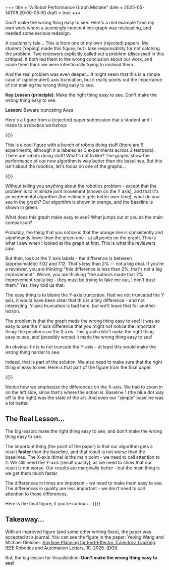 +++
title = "A Robot Performance Graph Mistake"
date = 2025-05-14T08:20:00-05:00
draft = true
+++

Don't make the wrong thing easy to see. Here's a real example from my own work where a seemingly innocent line graph was misleading, and needed some serious redesign.

<!--more-->

A cautionary tale... This is from one of my own (rejected) papers. My student (Yeping) made this figure, but I take responsibility for not catching the problem. Two reviewers explicitly called out a problem (discussed in this critique), it both led them to the wrong conclusion about our work, and made them think we were intentionally trying to mislead them...

And the real problem was even deeper... It might seem that this is a simple case of (spoiler alert) axis truncation, but it really points out the importance of not making the wrong thing easy to see. 

**Key Lesson (principle)**: Make the right thing easy to see. Don't make the wrong thing easy to see.

**Lesson:** Beware truncating Axes

Here's a figure from a (rejected) paper submission that a student and I made to a robotics workshop: 

{{<rimage src="results-wafr.png" caption="A figure from a robotics paper showing 3 experiments applied on 2 testbeds. The figure shows what the robot does, but also a graph comparing the performance of our algorithm and a baseline." attr="Figure by Yeping Wang and Michael Gleicher" >}}

This is a cool figure with a bunch of robots doing stuff (there are 6 experiments, although it is labeled as 3 experiments across 2 testbeds). There are robots doing stuff! What's not to like? 
The graphs show the performance of our new algorithm is way better than the baselines. But this isn't about the robotics, let's focus on one of the graphs...

{{<rimage src="results-wafr-graph.png" width="500" caption="A graph of the performance of our new algorithm. Our algorithm is the orange line, the baseline is green (and the blue dot). The algorithm is meant to minimize joint movement (shown on the Y axis)." >}}

Without telling you anything about the robotics problem - except that the problem is to minimize joint movement (shown on the Y axis), and that it's an incremental algorithm (the estimate gets better over time), what do you see in the graph? Our algorithm is shown in orange, and the baseline is shown in green.

What does this graph make easy to see? What jumps out at you as the main comparison? 

Probably, the thing that you notice is that the orange line is consistently and significantly lower than the green one - at all points on the graph. This is what I saw when I looked at the graph at first. This is what the reviewers saw. 

But then, look at the Y axis labels - the difference is between (approximately) 7.02 and 7.12. That's less than 2% -- not a big deal. If you're a reviewer, you are thinking "this difference is less than 2%, that's not a big improvement". Worse, you are thinking "the authors made that 2% improvement really big - they must be trying to fake me out, I don't trust them." Yes, they told us that.

The easy thing is to blame the Y-axis truncation. Had we not truncated the Y axis, it would have been clear that this is a tiny difference - and not interesting. Y-axis truncation is bad here, but we'll leave that for another lesson.

The problem is that the graph made the wrong thing easy to see! It was so easy to see the Y axis difference that you might not notice the important thing: the positions on the X axis. This graph didn't make the right thing easy to see, and (possibly worse) it made the wrong thing easy to see!

An obvious fix is to not truncate the Y-axis - at least this would make the wrong thing harder to see.

Indeed, that is part of the solution. We also need to make sure that the right thing is easy to see. Here is that part of the figure from the final paper.

{{<rimage width="500" src="results-ral-graph.png" caption="The improved graph. Our method gets a solution that is just as good (insignificantly better) than the baseline method in less than half the time. Both methods are way faster than the (non-incremental) state of the art.">}}

Notice how we emphasize the differences on the X-axis. We had to zoom in on the left side, since that's where the action is. Baseline 1 (the blue dot way off to the right) was the state of the art. And even our "simple" baseline was a lot better. 

## The Real Lesson...

The big lesson: make the right thing easy to see, and don't make the wrong thing easy to see.

The important thing (the point of the paper) is that our algorithm gets a result **faster** than the baseline, and that result is not worse than the baselines. The X-axis (time) is the main point - we need to call attention to it. We still need the Y-axis (result quality), as we need to show that our result is not worse. Our results are marginally better - but the main thing is we get them much faster.

The differences in times are important - we need to make them easy to see. The differences in quality are less important - we don't need to call attention to those differences. 

Here is the final figure, if you're curious...
{{<rimage src="results-ral.png" caption="The final figure showing the results from our paper.">}}

## Takeaway...

With an improved figure (and some other writing fixes), the paper was accepted at a journal. You can see the figure in the paper: Yeping Wang and Michael Gleicher. [Anytime Planning for End-Effector Trajectory Tracking](https://graphics.cs.wisc.edu/Papers/2025/WG25/). IEEE Robotics and Automation Letters, 10, 2025. [(DOI)](http://dx.doi.org/10.1109/LRA.2025.3540633).

But, the big lesson for Visualization: **Don't make the wrong thing easy to see!**
